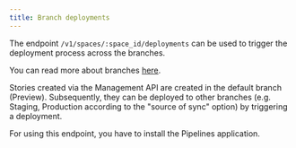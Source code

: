 ```yaml
---
title: Branch deployments
---
```


The endpoint `/v1/spaces/:space_id/deployments` can be used to trigger the deployment process across the branches.

You can read more about branches [here](https://www.storyblok.com/docs/setup-branches-and-releases#pipeline-stage).

Stories created via the Management API are created in the default branch (Preview). Subsequently, they can be deployed to other branches (e.g. Staging, Production according to the "source of sync" option) by triggering a deployment.

For using this endpoint, you have to install the Pipelines application.
